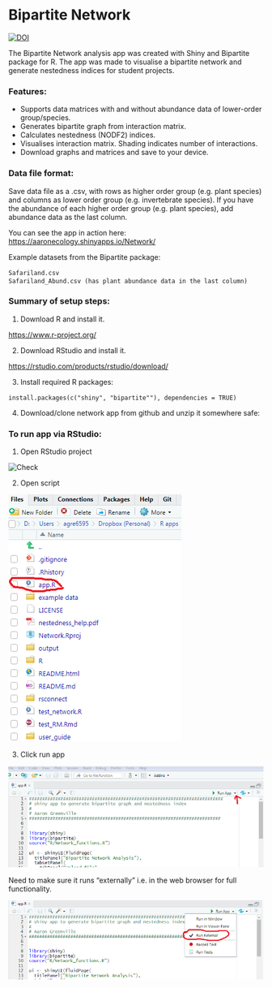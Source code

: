 # Bipartite Network  
[![DOI](https://zenodo.org/badge/DOI/10.5281/zenodo.1205201.svg)](https://doi.org/10.5281/zenodo.1205201)

The Bipartite Network analysis app was created with Shiny and Bipartite package for R. The app was made to visualise a bipartite network  and generate nestedness indices for student projects.

### Features:
- Supports data matrices with and without abundance data of lower-order group/species.
- Generates bipartite graph from interaction matrix.
- Calculates nestedness (NODF2) indices.
- Visualises interaction matrix. Shading indicates number of interactions.
- Download graphs and matrices and save to your device.

### Data file format:

Save data file as a .csv, with rows as higher order group (e.g. plant species) and columns as lower order group (e.g. invertebrate species). If you have the abundance of each higher order group (e.g. plant species), add abundance data as the last column.

You can see the app in action here: https://aaronecology.shinyapps.io/Network/  
  
Example datasets from the Bipartite package:

```
Safariland.csv  
Safariland_Abund.csv (has plant abundance data in the last column)  
```

### Summary of setup steps:

1.	Download R and install it.  

https://www.r-project.org/

2.	Download RStudio and install it.  

https://rstudio.com/products/rstudio/download/

3.	Install required R packages:

``` 
install.packages(c("shiny", "bipartite""), dependencies = TRUE) 
```

4.	Download/clone network app from github and unzip it somewhere safe:

### To run app via RStudio: 

1.	Open RStudio project 

![Check](user_guide/network?raw=true) 


2.	Open script  

![Check](user_guide/app.PNG?raw=true) 

3.	Click run app 

![Click on arrow](user_guide/run-app-menu.PNG?raw=TRUE)

Need to make sure it runs “externally” i.e. in the web browser for full functionality.

![Check](user_guide/run-app-menu2.PNG?raw=true) 




